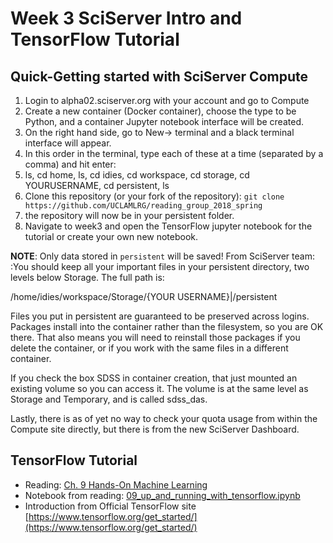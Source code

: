 # Week 3 SciServer Intro and TensorFlow Tutorial

## Quick-Getting started with SciServer Compute

1. Login to alpha02.sciserver.org with your account and go to Compute
2. Create a new container (Docker container), choose the type to be Python, and a container Jupyter notebook interface will be created.
3. On the right hand side, go to New-> terminal and a black terminal interface will appear.
4. In this order in the terminal, type each of these at a time (separated by a comma) and hit enter:
5. ls, cd home, ls, cd idies, cd workspace, cd storage, cd YOURUSERNAME, cd persistent, ls
6. Clone this repository (or your fork of the repository): `git clone https://github.com/UCLAMLRG/reading_group_2018_spring`
6. the repository will now be in your persistent folder.
7. Navigate to week3 and open the TensorFlow jupyter notebook for the tutorial or create your own new notebook.

**NOTE**: Only data stored in `persistent` will be saved!
From SciServer team: :You should keep all your
important files in your persistent directory, two levels below Storage. The
full path is:

/home/idies/workspace/Storage/{YOUR USERNAME}|/persistent

Files you put in persistent are guaranteed to be preserved across logins.
Packages install into the container rather than the filesystem, so you are OK there. 
That also means you will need to reinstall those packages if you delete
the container, or if you work with the same files in a different container.

If you check the box SDSS in container creation, that just mounted an existing
volume so you can access it. The volume is at the same level as Storage and
Temporary, and is called sdss_das.

Lastly, there is as of yet no way to check your quota usage from within the
Compute site directly, but there is from the new SciServer Dashboard. 


## TensorFlow Tutorial

- Reading: [Ch. 9 Hands-On Machine Learning](http://proquest.safaribooksonline.com/book/programming/9781491962282/9dot-up-and-running-with-tensorflow/tensorflow_chapter_html)
- Notebook from reading: [09_up_and_running_with_tensorflow.ipynb](09_up_and_running_with_tensorflow.ipynb)
- Introduction from Official TensorFlow site [https://www.tensorflow.org/get_started/](https://www.tensorflow.org/get_started/)
